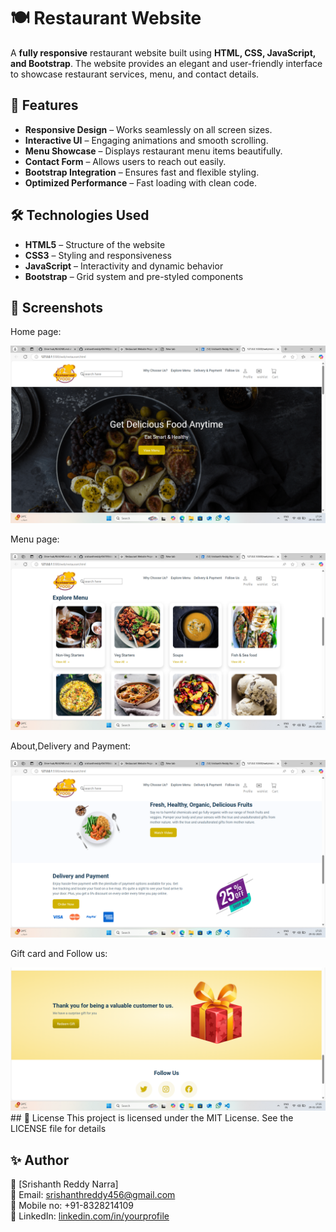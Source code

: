 # 🍽️ Restaurant Website

A **fully responsive** restaurant website built using **HTML, CSS, JavaScript, and Bootstrap**. The website provides an elegant and user-friendly interface to showcase restaurant services, menu, and contact details.

## 🚀 Features

- **Responsive Design** – Works seamlessly on all screen sizes.
- **Interactive UI** – Engaging animations and smooth scrolling.
- **Menu Showcase** – Displays restaurant menu items beautifully.
- **Contact Form** – Allows users to reach out easily.
- **Bootstrap Integration** – Ensures fast and flexible styling.
- **Optimized Performance** – Fast loading with clean code.

## 🛠️ Technologies Used

- **HTML5** – Structure of the website
- **CSS3** – Styling and responsiveness
- **JavaScript** – Interactivity and dynamic behavior
- **Bootstrap** – Grid system and pre-styled components

## 📸 Screenshots

Home page:

<img src="image/home.png"/>

Menu page:


<img src="image/menu.png"/>


About,Delivery and Payment:

<img src="image/about,delivery and payment.png"/>

Gift card and Follow us:

<img src="image/gift card and follow us.png"/>
## 📜 License
This project is licensed under the MIT License. See the LICENSE file for details

## ✨ Author
👤 [Srishanth Reddy Narra]<br>
📧 Email: srishanthreddy456@gmail.com<br>
🔗 Mobile no: +91-8328214109<br>
📌 LinkedIn: [linkedin.com/in/yourprofile](https://www.linkedin.com/in/srishanth-reddy-narra-61a1142a0/)

